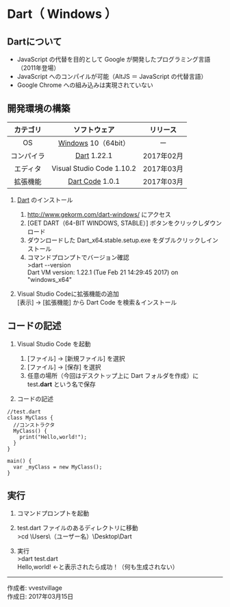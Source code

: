 # Dart（ Windows ）

## Dartについて

* JavaScript の代替を目的として Google が開発したプログラミング言語（2011年登場）
* JavaScript へのコンパイルが可能（AltJS ＝ JavaScript の代替言語）
* Google Chrome への組み込みは実現されていない

## 開発環境の構築

|カテゴリ|ソフトウェア|リリース|
|:--:|:--:|:--:|
|OS|[Windows](https://ja.wikipedia.org/wiki/Microsoft_Windows) 10（64bit）|ー|
|コンパイラ|[Dart](http://www.gekorm.com/dart-windows/) 1.22.1|2017年02月|
|エディタ|Visual Studio Code 1.10.2|2017年03月|
|拡張機能|[Dart Code](https://github.com/Dart-Code/Dart-Code/releases) 1.0.1|2017年03月|

1. [Dart](https://ja.wikipedia.org/wiki/Dart) のインストール
    1. http://www.gekorm.com/dart-windows/ にアクセス
    1. [GET DART（64-BIT WINDOWS, STABLE）] ボタンをクリックしダウンロード
    1. ダウンロードした Dart_x64.stable.setup.exe をダブルクリックしインストール
    1. コマンドプロンプトでバージョン確認  
        \>dart --version  
        Dart VM version: 1.22.1 (Tue Feb 21 14:29:45 2017) on "windows_x64"

1. Visual Studio Codeに拡張機能の追加  
    [表示] → [拡張機能] から Dart Code を検索＆インストール

## コードの記述

1. Visual Studio Code を起動
    1. [ファイル] → [新規ファイル] を選択
    1. [ファイル] → [保存] を選択
    1. 任意の場所（今回はデスクトップ上に Dart フォルダを作成）に test<b>.dart</b> という名で保存

1. コードの記述
```
//test.dart
class MyClass {
  //コンストラクタ
  MyClass() {
    print("Hello,world!");
  }
}

main() {
  var _myClass = new MyClass();
}
```

## 実行

1. コマンドプロンプトを起動

1. test.dart ファイルのあるディレクトリに移動  
  \>cd \Users\（ユーザー名）\Desktop\Dart

1. 実行  
  \>dart test.dart  
  Hello,world! ←と表示されたら成功！（何も生成されない）
  
***
作成者: vvestvillage  
作成日: 2017年03月15日